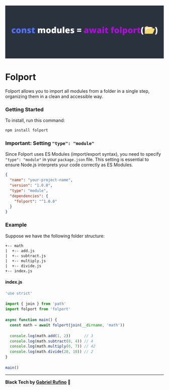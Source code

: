![Folport banner](./assets/folport.png)

# Folport

Folport allows you to import all modules from a folder in a single step, organizing them in a clean and accessible way.

### Getting Started

To install, run this command:

```bash
npm install folport
```

### Important: Setting `"type": "module"`

Since Folport uses ES Modules (import/export syntax), you need to specify `"type": "module"` in your `package.json` file. This setting is essential to ensure Node.js interprets your code correctly as ES Modules.

```json
{
  "name": "your-project-name",
  "version": "1.0.0",
  "type": "module",
  "dependencies": {
    "folport": "^1.0.0"
  }
}
```

### Example

Suppose we have the following folder structure:

```
+-- math
|  +-- add.js
|  +-- subtract.js
|  +-- multiply.js
|  +-- divide.js
+-- index.js
```

#### index.js

```js
'use strict'

import { join } from 'path'
import folport from 'folport'

async function main() {
  const math = await folport(join(__dirname, 'math'))

  console.log(math.add(1, 2))      // 3
  console.log(math.subtract(8, 4)) // 4
  console.log(math.multiply(6, 7)) // 42
  console.log(math.divide(20, 10)) // 2
}

main()
```

---

**Black Tech by [Gabriel Rufino](https://github.com/gabrielrufino) 🖤**
